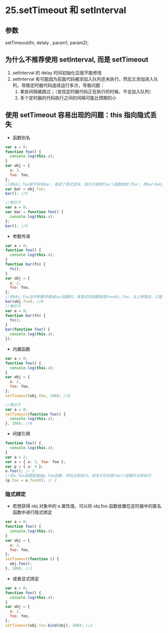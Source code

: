 # 25.setTimeout 和 setInterval

## 参数

setTimeout(fn, delaly , param1, param2);

## 为什么不推荐使用 setInterval, 而是 setTimeout

1. setInterval 的 delay 时间初始化后就不能修改
2. setInterval 有可能因为前面代码被添加入队列还未执行，然后又添加进入队列，导致定时器代码连续运行多次，导致问题：
   1. 某些间隔被跳过；（发现定时器代码正在执行的时候，不会加入队列）
   2. 多个定时器的代码执行之间的间隔可能比预期的小

## 使用 setTimeout 容易出现的问题：this 指向隐式丢失

- 函数别名

```js
var a = 0;
function foo() {
  console.log(this.a);
}
var obj = {
  a: 2,
  foo: foo,
};
//把obj.foo赋予别名bar，造成了隐式丢失，因为只是把foo()函数赋给了bar，而bar与obj对象则毫无关系
var bar = obj.foo;
bar(); //0

//等价于
var a = 0;
var bar = function foo() {
  console.log(this.a);
};
bar(); //0
```

- 参数传递

```js
var a = 0;
function foo() {
  console.log(this.a);
}
function bar(fn) {
  fn();
}
var obj = {
  a: 2,
  foo: foo,
};
//把obj.foo当作参数传递给bar函数时，有隐式的函数赋值fn=obj.foo。与上例类似，只是把foo函数赋给了fn，而fn与obj对象则毫无关系
bar(obj.foo); //0
//等价于
var a = 0;
function bar(fn) {
  fn();
}
bar(function foo() {
  console.log(this.a);
});
```

- 内置函数

```js
var a = 0;
function foo() {
  console.log(this.a);
}
var obj = {
  a: 2,
  foo: foo,
};
setTimeout(obj.foo, 100); //0

//等价于
var a = 0;
setTimeout(function foo() {
  console.log(this.a);
}, 100); //0
```

- 间接引用

```js
function foo() {
  console.log(this.a);
}
var a = 2;
var o = { a: 3, foo: foo };
var p = { a: 4 };
o.foo(); // 3
//将o.foo函数赋值给p.foo函数，然后立即执行。相当于仅仅是foo()函数的立即执行
(p.foo = o.foo)(); // 2
```

### 隐式绑定

- 若想获得 obj 对象中的 a 属性值，可以将 obj.foo 函数放置在定时器中的匿名函数中进行隐式绑定

```js
var a = 0;
function foo() {
  console.log(this.a);
}
var obj = {
  a: 2,
  foo: foo,
};
setTimeout(function () {
  obj.foo();
}, 100); //2
```

- 或者显式绑定

```js
var a = 0;
function foo() {
  console.log(this.a);
}
var obj = {
  a: 2,
  foo: foo,
};
setTimeout(obj.foo.bind(obj), 100); //2
```
